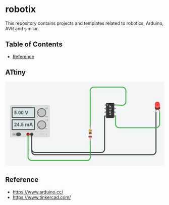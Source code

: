 # robotix
This repository contains projects and templates related to robotics, Arduino, AVR and similar. 
## Table of Contents
* [Reference](#reference)
## ATtiny 
![ATtiny-GIF](images/attiny_blink.gif)

## Reference
* https://www.arduino.cc/
* https://www.tinkercad.com/
